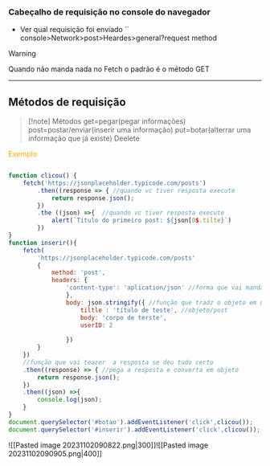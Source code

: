 ### Cabeçalho de requisição no console do navegador
-  Ver qual requisição foi enviado
`` console>Network>post>Heardes>general?request method
>[!warning]
>Quando não manda nada no Fetch o padrão é o método GET

---
## Métodos de requisição

> [!note] Métodos
> get=pegar(pegar informações)
>post=postar/enviar(inserir uma informação)
>put=botar(alterrar uma informação que já existe)
>Deelete

<span style="color:orange">Exemplo</span>
```js

function clicou() {
	fetch('https://jsonplaceholder.typicode.com/posts')
		.then((response => { //quando vc tiver resposta execute
			return response.json();
		})
		.the ((json) =>{  //quando vc tiver resposta execute
			alert(`Titulo do primeiro post: ${json[0$.tilte}`)
		})
}
function inserir(){
	fetch(
		'https://jsonplaceholder.typicode.com/posts'
		{
			method: 'post',
			headers: {
				'content-type': 'aplication/json' //forma que vai mandar o body
				},
				body: json.stringify({ //função que tradz o objeto em um json
					tiltle : 'título de teste', //objeto/post
					body: 'corpo de terste',
					userID: 2
					
				})
		}
	})
	//função que vai teazer  a resposta se deu tudo certo
	.then((response) => { //pega a resposta e converta em objeto
		return response.json();
	})
	.then((json) =>{
		console.log(json);
	}
}
document.querySelector('#botao').addEventListener('click',clicou());
document.querySelector('#inserir').addEventListener('click',clicou());

```

![[Pasted image 20231102090822.png|300]]![[Pasted image 20231102090905.png|400]]




